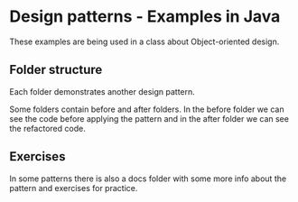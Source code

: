 # Design patterns - Examples in Java

These examples are being used in a class about Object-oriented design.

## Folder structure

Each folder demonstrates another design pattern.

Some folders contain before and after folders. In the before folder we can see the code before
applying the pattern and in the after folder we can see the refactored code.


## Exercises

In some patterns there is also a docs folder with some more info about the pattern and exercises for practice. 

